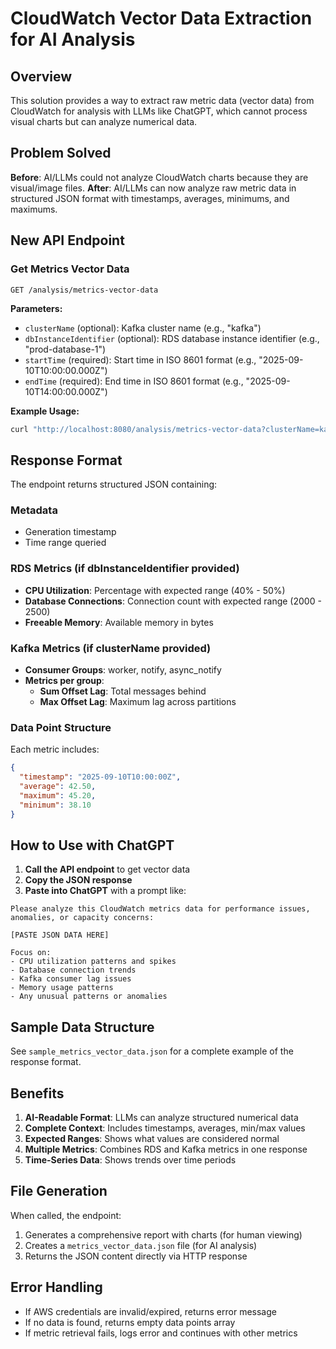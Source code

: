 # CloudWatch Vector Data Extraction for AI Analysis

## Overview

This solution provides a way to extract raw metric data (vector data) from CloudWatch for analysis with LLMs like ChatGPT, which cannot process visual charts but can analyze numerical data.

## Problem Solved

**Before**: AI/LLMs could not analyze CloudWatch charts because they are visual/image files.
**After**: AI/LLMs can now analyze raw metric data in structured JSON format with timestamps, averages, minimums, and maximums.

## New API Endpoint

### Get Metrics Vector Data
```
GET /analysis/metrics-vector-data
```

**Parameters:**
- `clusterName` (optional): Kafka cluster name (e.g., "kafka")
- `dbInstanceIdentifier` (optional): RDS database instance identifier (e.g., "prod-database-1")
- `startTime` (required): Start time in ISO 8601 format (e.g., "2025-09-10T10:00:00.000Z")
- `endTime` (required): End time in ISO 8601 format (e.g., "2025-09-10T14:00:00.000Z")

**Example Usage:**
```bash
curl "http://localhost:8080/analysis/metrics-vector-data?clusterName=kafka&dbInstanceIdentifier=prod-database-1&startTime=2025-09-10T10:00:00.000Z&endTime=2025-09-10T14:00:00.000Z"
```

## Response Format

The endpoint returns structured JSON containing:

### Metadata
- Generation timestamp
- Time range queried

### RDS Metrics (if dbInstanceIdentifier provided)
- **CPU Utilization**: Percentage with expected range (40% - 50%)
- **Database Connections**: Connection count with expected range (2000 - 2500)
- **Freeable Memory**: Available memory in bytes

### Kafka Metrics (if clusterName provided)
- **Consumer Groups**: worker, notify, async_notify
- **Metrics per group**:
  - **Sum Offset Lag**: Total messages behind
  - **Max Offset Lag**: Maximum lag across partitions

### Data Point Structure
Each metric includes:
```json
{
  "timestamp": "2025-09-10T10:00:00Z",
  "average": 42.50,
  "maximum": 45.20,
  "minimum": 38.10
}
```

## How to Use with ChatGPT

1. **Call the API endpoint** to get vector data
2. **Copy the JSON response**
3. **Paste into ChatGPT** with a prompt like:

```
Please analyze this CloudWatch metrics data for performance issues, anomalies, or capacity concerns:

[PASTE JSON DATA HERE]

Focus on:
- CPU utilization patterns and spikes
- Database connection trends
- Kafka consumer lag issues
- Memory usage patterns
- Any unusual patterns or anomalies
```

## Sample Data Structure

See `sample_metrics_vector_data.json` for a complete example of the response format.

## Benefits

1. **AI-Readable Format**: LLMs can analyze structured numerical data
2. **Complete Context**: Includes timestamps, averages, min/max values
3. **Expected Ranges**: Shows what values are considered normal
4. **Multiple Metrics**: Combines RDS and Kafka metrics in one response
5. **Time-Series Data**: Shows trends over time periods

## File Generation

When called, the endpoint:
1. Generates a comprehensive report with charts (for human viewing)
2. Creates a `metrics_vector_data.json` file (for AI analysis)
3. Returns the JSON content directly via HTTP response

## Error Handling

- If AWS credentials are invalid/expired, returns error message
- If no data is found, returns empty data points array
- If metric retrieval fails, logs error and continues with other metrics
